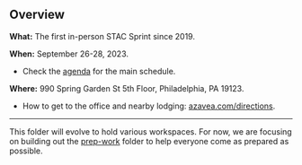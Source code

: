 ## Overview

**What:** The first in-person STAC Sprint since 2019.

**When:** September 26-28, 2023.
* Check the [agenda](agenda.md) for the main schedule.

**Where:** 990 Spring Garden St 5th Floor, Philadelphia, PA 19123.

* How to get to the office and nearby lodging: [azavea.com/directions](https://www.azavea.com/directions).


-----
This folder will evolve to hold various workspaces. For now, we are focusing on building out the [prep-work](./prep-work/) folder to help everyone come as prepared as possible. 
